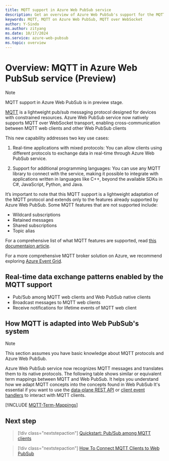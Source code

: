```yaml
---
title: MQTT support in Azure Web PubSub service
description: Get an overview of Azure Web PubSub's support for the MQTT protocols, understand typical use case scenarios of when to use MQTT in Azure Web PubSub, and learn the key benefits of MQTT in Azure Web PubSub.
keywords: MQTT, MQTT on Azure Web PubSub, MQTT over WebSocket
author: Y-Sindo
ms.author: zityang
ms.date: 10/17/2024
ms.service: azure-web-pubsub
ms.topic: overview
---
```

# Overview: MQTT in Azure Web PubSub service (Preview)

> [!NOTE]
> MQTT support in Azure Web PubSub is in preview stage.

[MQTT](https://mqtt.org/) is a lightweight pub/sub messaging protocol designed for devices with constrained resources. Azure Web PubSub service now natively supports MQTT over WebSocket transport, enabling cross-communication between MQTT web clients and other Web PubSub clients

This new capability addresses two key use cases: 

1. Real-time applications with mixed protocols: You can allow clients using different protocols to exchange data in real-time through Azure Web PubSub service. 

2. Support for additional programming languages: You can use any MQTT library to connect with the service, making it possible to integrate with applications written in languages like C++, beyond the available SDKs in C#, JavaScript, Python, and Java. 

It’s important to note that this MQTT support is a lightweight adaptation of the MQTT protocol and extends only to the features already supported by Azure Web PubSub. Some MQTT features that are not supported include: 

- Wildcard subscriptions 
- Retained messages 
- Shared subscriptions 
- Topic alias

For a comprehensive list of what MQTT features are supported, read [this documentaion article](./reference-mqtt-support-status.md). 

For a more comprehensive MQTT broker solution on Azure, we recommend exploring [Azure Event Grid](../event-grid/overview.md). 

## Real-time data exchange patterns enabled by the MQTT support
- Pub/Sub among MQTT web clients and Web PubSub native clients
- Broadcast messages to MQTT web clients
- Receive notifications for lifetime events of MQTT web client

## How MQTT is adapted into Web PubSub's system

> [!NOTE]
> This section assumes you have basic knowledge about MQTT protocols and Azure Web PubSub. 

Azure Web PubSub service now recognizes MQTT messages and translates them to its native protocols. The following table shows similar or equivalent term mappings between MQTT and Web PubSub. It helps you understand how we adapt MQTT concepts into the concepts found in Web PubSub It's essential if you want to use the [data-plane REST API](./reference-rest-api-data-plane.md) or [client event handlers](./howto-develop-eventhandler.md) to interact with MQTT clients.

[!INCLUDE [MQTT-Term-Mappings](includes/mqtt-term-mappings.md)]

## Next step

> [!div class="nextstepaction"]
> [Quickstart: Pub/Sub among MQTT clients](./quickstarts-pubsub-among-mqtt-clients.md)

> [!div class="nextstepaction"]
> [How To Connect MQTT Clients to Web PubSub](./howto-connect-mqtt-websocket-client.md)
